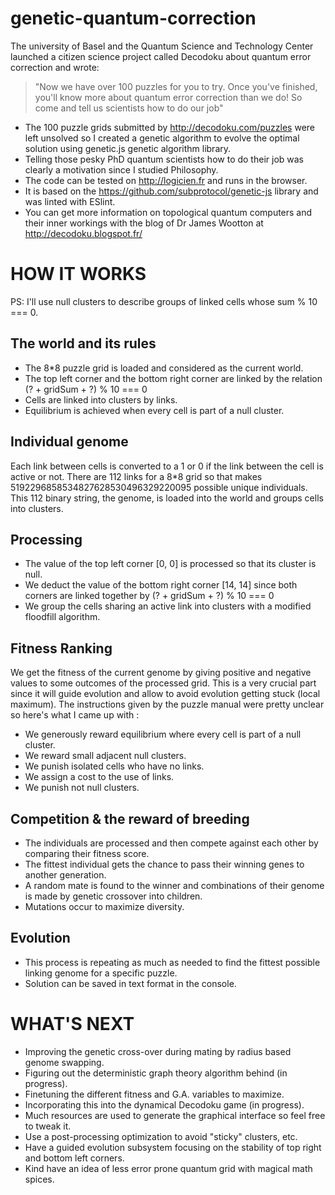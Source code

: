 # genetic-quantum-correction

The university of Basel and the Quantum Science and Technology Center launched a citizen science project called Decodoku about quantum error correction and wrote:
> "Now we have over 100 puzzles for you to try. Once you've finished, you'll know more about quantum error correction than we do! So come and tell us scientists how to do our job"

- The 100 puzzle grids submitted by http://decodoku.com/puzzles were left unsolved so I created a genetic algorithm to evolve the optimal solution using genetic.js genetic algorithm library.
- Telling those pesky PhD quantum scientists how to do their job was clearly a motivation since I studied Philosophy.
- The code can be tested on http://logicien.fr and runs in the browser.
- It is based on the https://github.com/subprotocol/genetic-js library and was linted with ESlint.
- You can get more information on topological quantum computers and their inner workings with the blog of Dr James Wootton at http://decodoku.blogspot.fr/

HOW IT WORKS
============
PS: I'll use null clusters to describe groups of linked cells whose sum % 10 === 0.

The world and its rules
-----------------------
- The 8*8 puzzle grid is loaded and considered as the current world.
- The top left corner and the bottom right corner are linked by the relation (? + gridSum + ?) % 10 === 0
- Cells are linked into clusters by links.
- Equilibrium is achieved when every cell is part of a null cluster.

Individual genome
-----------------
Each link between cells is converted to a 1 or 0 if the link between the cell is active or not.
There are 112 links for a 8*8 grid so that makes 5192296858534827628530496329220095 possible unique individuals.
This 112 binary string, the genome, is loaded into the world and groups cells into clusters.

Processing
----------
- The value of the top left corner [0, 0] is processed so that its cluster is null.
- We deduct the value of the bottom right corner [14, 14] since both corners are linked together by (? + gridSum + ?) % 10 === 0
- We group the cells sharing an active link into clusters with a modified floodfill algorithm.

Fitness Ranking
---------------
We get the fitness of the current genome by giving positive and negative values to some outcomes of the processed grid.
This is a very crucial part since it will guide evolution and allow to avoid evolution getting stuck (local maximum).
The instructions given by the puzzle manual were pretty unclear so here's what I came up with :
- We generously reward equilibrium where every cell is part of a null cluster.
- We reward small adjacent null clusters.
- We punish isolated cells who have no links.
- We assign a cost to the use of links.
- We punish not null clusters.

Competition & the reward of breeding
------------------------------------
- The individuals are processed and then compete against each other by comparing their fitness score.
- The fittest individual gets the chance to pass their winning genes to another generation.
- A random mate is found to the winner and combinations of their genome is made by genetic crossover into children.
- Mutations occur to maximize diversity.

Evolution
---------
- This process is repeating as much as needed to find the fittest possible linking genome for a specific puzzle.
- Solution can be saved in text format in the console.

WHAT'S NEXT
===========
- Improving the genetic cross-over during mating by radius based genome swapping.
- Figuring out the deterministic graph theory algorithm behind (in progress).
- Finetuning the different fitness and G.A. variables to maximize.
- Incorporating this into the dynamical Decodoku game (in progress).
- Much resources are used to generate the graphical interface so feel free to tweak it.
- Use a post-processing optimization to avoid "sticky" clusters, etc.
- Have a guided evolution subsystem focusing on the stability of top right and bottom left corners.
- Kind have an idea of less error prone quantum grid with magical math spices.
